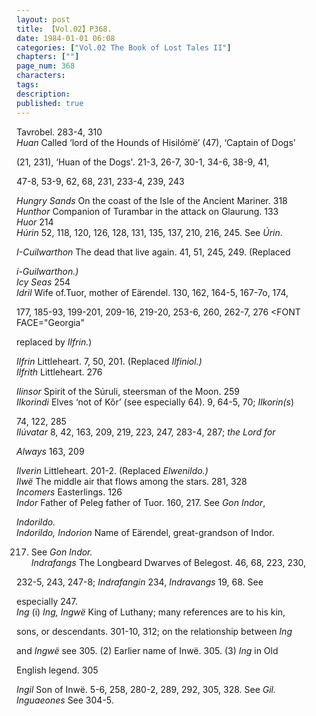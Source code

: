 ```yaml
---
layout: post
title: 【Vol.02】P368.
date: 1984-01-01 06:08
categories: ["Vol.02 The Book of Lost Tales II"]
chapters: [""]
page_num: 368
characters: 
tags: 
description: 
published: true
---
```


<p style="text-indent: 0;">
Tavrobel. 283-4, 310<BR><I>Huan</I> Called ‘lord of the Hounds of Hisilómë’ (47), ‘Captain of Dogs'
</p>

(21, 231), ‘Huan of the Dogs'. 21-3, 26-7, 30-1, 34-6, 38-9, 41,

47-8, 53-9, 62, 68, 231, 233-4, 239, 243

<I>Hungry Sands</I> On the coast of the Isle of the Ancient Mariner. 318<BR><I>Hunthor</I> Companion of Turambar in the attack on Glaurung. 133<BR><I>Huor</I> 214<BR><I>Húrin</I> 52, 118, 120, 126, 128, 131, 135, 137, 210, 216, 245. See <I>Úrin</I>.

<I>I-Cuilwarthon</I> The dead that live again. 41, 51, 245, 249. (Replaced

<I>i-Guilwarthon.)<BR>Icy Seas</I> 254<BR><I>Idril</I> Wife of.Tuor, mother of Eärendel. 130, 162, 164-5, 167-7o, 174,

177, 185-93, 199-201, 209-16, 219-20, 253-6, 260, 262-7, 276 </FONT><FONT FACE="Georgia" 

replaced by <I>Ilfrin.</I>)

<I>Ilfrin</I> Littleheart. 7, 50, 201. (Replaced <I>Ilfiniol.)<BR>Ilfrith</I> Littleheart. 276

<I>Ilinsor</I> Spirit of the Súruli, steersman of the Moon. 259<BR><I>Ilkorindi</I> Elves ‘not of Kôr’ (see especially 64). 9, 64-5, 70; <I>Ilkorin(s</I>)

74, 122, 285<BR><I>Ilúvatar</I> 8, 42, 163, 209, 219, 223, 247, 283-4, 287;<I> the Lord for</I>

<I>Always</I> 163, 209

<I>Ilverin</I> Littleheart. 201-2. (Replaced <I>Elwenildo.)<BR>Ilwë</I> The middle air that flows among the stars. 281, 328<BR><I>Incomers</I> Easterlings. 126<BR><I>Indor</I> Father of Peleg father of Tuor. 160, 217. See <I>Gon Indor</I>,

<I>Indorildo.<BR>Indorildo, Indorion</I> Name of Eärendel, great-grandson of Indor.

217. See <I>Gon Indor.<BR>Indrafangs</I> The Longbeard Dwarves of Belegost. 46, 68, 223, 230,

232-5, 243, 247-8; <I>Indrafangin</I> 234, <I>Indravangs</I> 19, 68. See

especially 247.<BR><I>Ing</I> (i) <I>Ing, Ingwë</I> King of Luthany; many references are to his kin,

sons, or descendants. 301-10, 312; on the relationship between <I>Ing</I>

and <I>Ingwë</I> see 305. (2) Earlier name of Inwë. 305. (3) <I>Ing</I> in Old

English legend. 305

<I>Ingil</I> Son of Inwë. 5-6, 258, 280-2, 289, 292, 305, 328. See <I>Gil.<BR>Inguaeones</I> See 304-5.

